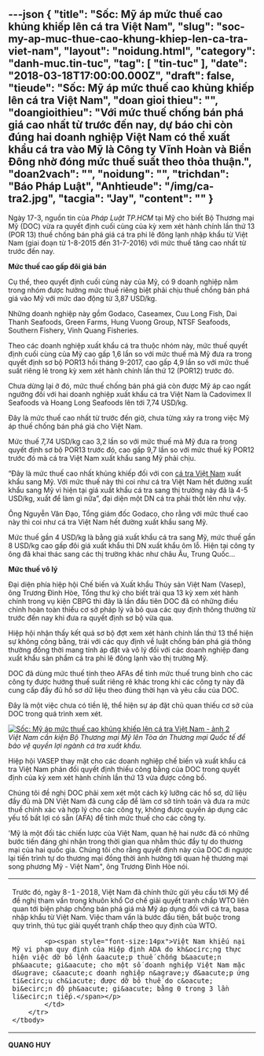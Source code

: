 ---json
{
    "title": "Sốc: Mỹ áp mức thuế cao khủng khiếp lên cá tra Việt Nam",
    "slug": "soc-my-ap-muc-thue-cao-khung-khiep-len-ca-tra-viet-nam",
    "layout": "noidung.html",
    "category": "danh-muc.tin-tuc",
    "tag": [
        "tin-tuc"
    ],
    "date": "2018-03-18T17:00:00.000Z",
    "draft": false,
    "tieude": "Sốc: Mỹ áp mức thuế cao khủng khiếp lên cá tra Việt Nam",
    "doan gioi thieu": "",
    "doangioithieu": "Với mức thuế chống bán phá giá cao nhất từ trước đến nay, dự báo chỉ còn đúng hai doanh nghiệp Việt Nam có thể xuất khẩu cá tra vào Mỹ là Công ty Vĩnh Hoàn và Biển Đông nhờ đóng mức thuế suất theo thỏa thuận.",
    "doan2vach": "",
    "noidung": "",
    "trichdan": "Báo Pháp Luật",
    "Anhtieude": "/img/ca-tra2.jpg",
    "tacgia": "Jay",
    "__content__": ""
}
---
<p><span style="font-size:14px">Ng&agrave;y 17-3, nguồn tin của&nbsp;<em>Ph&aacute;p Luật TP.HCM</em>&nbsp;tại Mỹ cho biết&nbsp;Bộ Thương mại Mỹ (DOC) vừa ra quyết định cuối c&ugrave;ng của kỳ xem x&eacute;t h&agrave;nh ch&iacute;nh lần thứ 13 (POR 13) thuế chống b&aacute;n ph&aacute; gi&aacute; c&aacute; tra phi l&ecirc; đ&ocirc;ng lạnh nhập khẩu từ Việt Nam (giai đoạn từ 1-8-2015 đến 31-7-2016)&nbsp;với mức thuế tăng cao nhất từ trước đến nay.</span></p>

<p><span style="font-size:14px"><strong>Mức thuế cao gấp đ&ocirc;i gi&aacute; b&aacute;n</strong></span></p>

<p><span style="font-size:14px">Cụ thể, theo quyết định cuối c&ugrave;ng n&agrave;y của Mỹ, c&oacute; 9 doanh nghiệp nằm trong nh&oacute;m được hưởng mức thuế ri&ecirc;ng biệt phải chịu thuế chống b&aacute;n ph&aacute; gi&aacute; v&agrave;o Mỹ với mức dao động từ 3,87 USD/kg.</span></p>

<p><span style="font-size:14px">Những doanh nghiệp n&agrave;y gồm Godaco, Caseamex, Cuu Long Fish, Dai Thanh Seafoods, Green Farms, Hung Vuong Group, NTSF Seafoods, Southern Fishery, Vinh Quang Fisheries.</span></p>

<p><span style="font-size:14px">Theo c&aacute;c doanh nghiệp xuất khẩu c&aacute; tra thuộc nh&oacute;m n&agrave;y, mức thuế quyết định cuối c&ugrave;ng của Mỹ cao gấp 1,6 lần so với mức thuế m&agrave; Mỹ đưa ra trong quyết định sơ bộ POR13 hồi th&aacute;ng 9-2017, cao gấp 4,9 lần so với mức thuế suất ri&ecirc;ng lẻ trong kỳ xem x&eacute;t h&agrave;nh ch&iacute;nh lần thứ 12 (POR12) trước đ&oacute;.</span></p>

<p><span style="font-size:14px">Chưa dừng lại ở đ&oacute;, mức thuế chống b&aacute;n ph&aacute; gi&aacute; c&ograve;n được Mỹ &aacute;p cao ngất ngưỡng đối với hai doanh nghiệp xuất khẩu c&aacute; tra Việt Nam l&agrave; Cadovimex II Seafoods v&agrave; Hoang Long Seafoods l&ecirc;n tới 7,74 USD/kg.</span></p>

<p><span style="font-size:14px">Đ&acirc;y l&agrave; mức thuế cao nhất từ trước đến giờ, chưa từng xảy ra trong việc Mỹ &aacute;p thuế chống b&aacute;n ph&aacute; gi&aacute; cho Việt Nam.</span></p>

<p><span style="font-size:14px">Mức thuế 7,74 USD/kg cao 3,2 lần so với mức thuế m&agrave; Mỹ đưa ra trong quyết định sơ bộ POR13 trước đ&oacute;, cao gấp 9,7 lần so với mức thuế kỳ POR12 trước đ&oacute; m&agrave; c&aacute; tra Việt Nam xuất khẩu sang Mỹ phải chịu.</span></p>

<p><span style="font-size:14px">&ldquo;Đ&acirc;y l&agrave; mức thuế cao nhất khủng khiếp đối với con&nbsp;<a href="http://plo.vn/tags/IGPDoSB0cmEgVmnhu4d0IE5hbQ==/ca-tra-viet-nam.html">c&aacute; tra Việt Nam</a>&nbsp;xuất khẩu sang Mỹ. Với mức thuế n&agrave;y th&igrave; coi như c&aacute; tra Việt Nam hết đường xuất khẩu sang Mỹ v&igrave; hiện tại gi&aacute; xuất khẩu c&aacute; tra sang thị trường n&agrave;y đ&atilde; l&agrave; 4-5 USD/kg, xuất để l&agrave;m g&igrave; nữa&rdquo;, đại diện một DN c&aacute; tra phải thốt l&ecirc;n như vậy.</span></p>

<p><span style="font-size:14px">&Ocirc;ng Nguyễn Văn Đạo, Tổng gi&aacute;m đốc Godaco, cho rằng với mức thuế cao n&agrave;y th&igrave; coi như c&aacute; tra Việt Nam hết đường xuất khẩu sang Mỹ.</span></p>

<p><span style="font-size:14px">Mức thuế gần 4 USD/kg l&agrave; bằng gi&aacute; xuất khẩu c&aacute; tra sang Mỹ, mức thuế gần 8 USD/kg cao gấp đ&ocirc;i gi&aacute; xuất khẩu th&igrave; DN xuất khẩu &ocirc;m lỗ. Hiện tại c&ocirc;ng ty &ocirc;ng đ&atilde; khai th&aacute;c sang c&aacute;c thị trường kh&aacute;c như ch&acirc;u &Acirc;u, Trung Quốc&hellip;</span></p>

<p><span style="font-size:14px"><strong>Mức thuế v&ocirc; l&yacute;</strong></span></p>

<p><span style="font-size:14px">Đại diện ph&iacute;a hiệp hội Chế biến v&agrave; Xuất khẩu Thủy sản Việt Nam (Vasep), &ocirc;ng Trương Đ&igrave;nh H&ograve;e, Tổng thư k&yacute; cho biết trải qua 13 kỳ xem x&eacute;t h&agrave;nh ch&iacute;nh trong vụ kiện CBPG th&igrave; đ&acirc;y l&agrave; lần đầu ti&ecirc;n DOC đ&atilde; c&oacute; những điều chỉnh ho&agrave;n to&agrave;n thiếu cơ sở ph&aacute;p l&yacute; v&agrave; bỏ qua c&aacute;c quy định th&ocirc;ng thường từ trước đến nay khi đưa ra quyết định sơ bộ vừa qua.</span></p>

<p><span style="font-size:14px">Hiệp hội nhận thấy kết quả sơ bộ đợt xem x&eacute;t h&agrave;nh ch&iacute;nh lần thứ 13 thể hiện sự kh&ocirc;ng c&ocirc;ng bằng, tr&aacute;i với c&aacute;c quy định về luật chống b&aacute;n ph&aacute; gi&aacute; th&ocirc;ng thường đồng thời mang t&iacute;nh &aacute;p đặt v&agrave; v&ocirc; l&yacute; đối với c&aacute;c doanh nghiệp đang xuất khẩu sản phẩm c&aacute; tra phi l&ecirc; đ&ocirc;ng lạnh v&agrave;o thị trường Mỹ.</span></p>

<p><span style="font-size:14px">DOC đ&atilde; d&ugrave;ng mức thuế t&iacute;nh theo AFAs để t&iacute;nh mức thuế trung b&igrave;nh cho c&aacute;c c&ocirc;ng ty được hưởng thuế suất ri&ecirc;ng rẽ kh&aacute;c trong khi c&aacute;c c&ocirc;ng ty n&agrave;y đ&atilde; cung cấp đầy đủ hồ sơ dữ liệu theo đ&uacute;ng thời hạn v&agrave; y&ecirc;u cầu của DOC.</span></p>

<p><span style="font-size:14px">Đ&acirc;y l&agrave; một việc chưa c&oacute; tiền lệ, thể hiện sự &aacute;p đặt chủ quan thiếu cơ sở của DOC trong qu&aacute; tr&igrave;nh xem x&eacute;t.</span></p>

<p><span style="font-size:14px"><a href="http://image.plo.vn/w800/uploaded/quanghuy/2018_03_17/che-bien-ca-tra-xuat-khau2_eerl.jpg"><img alt="Sốc: Mỹ áp mức thuế cao khủng khiếp lên cá tra Việt Nam - ảnh 2" src="http://image.plo.vn/w800/uploaded/quanghuy/2018_03_17/che-bien-ca-tra-xuat-khau2_eerl.jpg" /></a><br />
<em>Việt Nam cần kiện Bộ Thương mại Mỹ l&ecirc;n T&ograve;a &aacute;n Thương mại Quốc tế để bảo vệ quyền lợi ng&agrave;nh c&aacute; tra xuất khẩu.&nbsp;</em></span></p>

<p><span style="font-size:14px">Hiệp hội VASEP thay mặt cho c&aacute;c doanh nghiệp chế biến v&agrave; xuất khẩu c&aacute; tra Việt Nam phản đối quyết định thiếu c&ocirc;ng bằng của DOC trong quyết định của kỳ xem x&eacute;t h&agrave;nh ch&iacute;nh lần thứ 13 vừa được c&ocirc;ng bố.</span></p>

<p><span style="font-size:14px">Ch&uacute;ng t&ocirc;i đề nghị DOC phải xem x&eacute;t một c&aacute;ch kỹ lưỡng c&aacute;c hồ sơ, dữ liệu đầy đủ m&agrave; DN Việt Nam đ&atilde; cung cấp để l&agrave;m cơ sở t&iacute;nh to&aacute;n v&agrave; đưa ra mức thuế ch&iacute;nh x&aacute;c v&agrave; hợp l&yacute; cho c&aacute;c c&ocirc;ng ty, kh&ocirc;ng được quyền &aacute;p dụng c&aacute;c yếu tố bất lợi c&oacute; sẵn (AFA) để t&iacute;nh mức thuế cho c&aacute;c c&ocirc;ng ty.</span></p>

<p><span style="font-size:14px">&#39;Mỹ l&agrave; một đối t&aacute;c chiến lược của Việt Nam, quan hệ hai nước đ&atilde; c&oacute; những bước tiến đ&aacute;ng ghi nhận trong thời gian qua nhằm th&uacute;c đẩy tự do thương mại của hai quốc gia. Ch&uacute;ng t&ocirc;i cho rằng quyết định n&agrave;y của DOC đi ngược lại tiến tr&igrave;nh tự do thương mại đồng thời ảnh hưởng tới quan hệ thương mại song phương Mỹ - Việt Nam&quot;, &ocirc;ng Trương Đ&igrave;nh H&ograve;e n&oacute;i.</span></p>

<table align="center" cellpadding="0" cellspacing="5">
	<tbody>
		<tr>
			<td>
			<p><span style="font-size:14px">Trước đ&oacute;, ng&agrave;y 8-1-2018, Việt Nam đ&atilde; ch&iacute;nh thức gửi y&ecirc;u cầu tới Mỹ để đề nghị tham vấn trong khu&ocirc;n khổ Cơ chế giải quyết tranh chấp WTO li&ecirc;n quan tới biện ph&aacute;p chống b&aacute;n ph&aacute; gi&aacute; m&agrave; Mỹ &aacute;p dụng đối với c&aacute; tra, basa nhập khẩu từ Việt Nam. Việc tham vấn l&agrave; bước đầu ti&ecirc;n, bắt buộc trong quy tr&igrave;nh, thủ tục giải quyết tranh chấp theo quy định của WTO.</span></p>

			<p><span style="font-size:14px">Việt Nam khiếu nại Mỹ vi phạm quy định của Hiệp định ADA do kh&ocirc;ng thực hiện việc dỡ bỏ lệnh &aacute;p thuế chống b&aacute;n ph&aacute; gi&aacute; cho một số doanh nghiệp Việt Nam mặc d&ugrave; c&aacute;c doanh nghiệp n&agrave;y đ&aacute;p ứng ti&ecirc;u ch&iacute; được dỡ bỏ thuế do c&oacute; bi&ecirc;n độ ph&aacute; gi&aacute; bằng 0 trong 3 lần li&ecirc;n tiếp.</span></p>
			</td>
		</tr>
	</tbody>
</table>

<p><span style="font-size:14px"><strong>QUANG HUY</strong></span></p>
